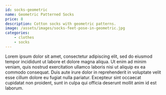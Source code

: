 ```yaml
---
id: socks-geometric
name: Geometric Patterned Socks
price: 8
description: Cotton socks with geometric patterns.
image: /assets/images/socks-feet-pose-in-geometric.jpg
categories:
    - clothes
    - socks
---
```


Lorem ipsum dolor sit amet, consectetur adipiscing elit, sed do eiusmod tempor incididunt ut labore et dolore magna aliqua. Ut enim ad minim veniam, quis nostrud exercitation ullamco laboris nisi ut aliquip ex ea commodo consequat. Duis aute irure dolor in reprehenderit in voluptate velit esse cillum dolore eu fugiat nulla pariatur. Excepteur sint occaecat cupidatat non proident, sunt in culpa qui officia deserunt mollit anim id est laborum.